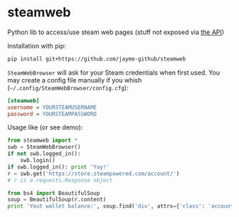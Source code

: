 # steamweb
Python lib to access/use steam web pages (stuff not exposed via [the API](https://developer.valvesoftware.com/wiki/Steam_Web_API))

Installation with pip:
```sh
pip install git+https://github.com/jayme-github/steamweb
```

`SteamWebBrowser` will ask for your Steam credentials when first used.
You may create a config file manually if you whish (`~/.config/SteamWebBrowser/config.cfg`):
```cfg
[steamweb]
username = YOURSTEAMUSERNAME
password = YOURSTEAMPASSWORD
```

Usage like (or see demo):
```python
from steamweb import *
swb = SteamWebBrowser()
if not swb.logged_in():
    swb.login()
if swb.logged_in(): print 'Yay!'
r = swb.get('https://store.steampowered.com/account/')
# r is a requests.Response object

from bs4 import BeautifulSoup
soup = BeautifulSoup(r.content)
print 'Yout wallet balance:', soup.find('div', attrs={'class': 'accountData price'}).get_text()
```
